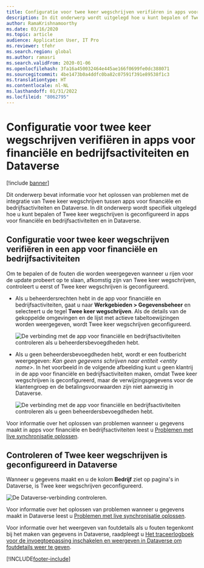 ```yaml
---
title: Configuratie voor twee keer wegschrijven verifiëren in apps voor financiële en bedrijfsactiviteiten en Dataverse
description: In dit onderwerp wordt uitgelegd hoe u kunt bepalen of Twee keer wegschrijven is geconfigureerd in apps voor financiële en bedrijfsactiviteiten en in Dataverse.
author: RamaKrishnamoorthy
ms.date: 03/16/2020
ms.topic: article
audience: Application User, IT Pro
ms.reviewer: tfehr
ms.search.region: global
ms.author: ramasri
ms.search.validFrom: 2020-01-06
ms.openlocfilehash: 3fa16a450032464e445ae166f0699fe0dc388071
ms.sourcegitcommit: 4be1473b0a4ddfc0ba82c07591f391e89538f1c3
ms.translationtype: HT
ms.contentlocale: nl-NL
ms.lasthandoff: 01/31/2022
ms.locfileid: "8062795"
---
```

# <a name="verify-dual-write-configuration-in-finance-and-operations-apps-and-dataverse"></a>Configuratie voor twee keer wegschrijven verifiëren in apps voor financiële en bedrijfsactiviteiten en Dataverse

[!include [banner](../../includes/banner.md)]





Dit onderwerp bevat informatie voor het oplossen van problemen met de integratie van Twee keer wegschrijven tussen apps voor financiële en bedrijfsactiviteiten en Dataverse. In dit onderwerp wordt specifiek uitgelegd hoe u kunt bepalen of Twee keer wegschrijven is geconfigureerd in apps voor financiële en bedrijfsactiviteiten en in Dataverse.

## <a name="verify-that-dual-write-is-configured-in-a-finance-and-operations-app"></a>Configuratie voor twee keer wegschrijven verifiëren in een app voor financiële en bedrijfsactiviteiten

Om te bepalen of de fouten die worden weergegeven wanneer u rijen voor de update probeert op te slaan, afkomstig zijn van Twee keer wegschrijven, controleert u eerst of Twee keer wegschrijven is geconfigureerd.

+ Als u beheerdersrechten hebt in de app voor financiële en bedrijfsactiviteiten, gaat u naar **Werkgebieden \> Gegevensbeheer** en selecteert u de tegel **Twee keer wegschrijven**. Als de details van de gekoppelde omgevingen en de lijst met actieve tabeltoewijzingen worden weergegeven, wordt Twee keer wegschrijven geconfigureerd.

    ![De verbinding met de app voor financiële en bedrijfsactiviteiten controleren als u beheerdersbevoegdheden hebt.](media/verify_fin_ops_1.png)

+ Als u geen beheerdersbevoegdheden hebt, wordt er een foutbericht weergegeven: *Kan geen gegevens schrijven naar entiteit \<entity name\>*. In het voorbeeld in de volgende afbeelding kunt u geen klantrij in de app voor financiële en bedrijfsactiviteiten maken, omdat Twee keer wegschrijven is geconfigureerd, maar de verwijzingsgegevens voor de klantengroep en de betalingsvoorwaarden zijn niet aanwezig in Dataverse.

    ![De verbinding met de app voor financiële en bedrijfsactiviteiten controleren als u geen beheerdersbevoegdheden hebt.](media/verify_fin_ops_2.png)

Voor informatie over het oplossen van problemen wanneer u gegevens maakt in apps voor financiële en bedrijfsactiviteiten leest u [Problemen met live synchronisatie oplossen](dual-write-troubleshooting-live-sync.md).

## <a name="verify-that-dual-write-is-configured-in-dataverse"></a>Controleren of Twee keer wegschrijven is geconfigureerd in Dataverse

Wanneer u gegevens maakt en u de kolom **Bedrijf** ziet op pagina's in Dataverse, is Twee keer wegschrijven geconfigureerd.

![De Dataverse-verbinding controleren.](media/verify_cds.png)

Voor informatie over het oplossen van problemen wanneer u gegevens maakt in Dataverse leest u [Problemen met live synchronisatie oplossen](dual-write-troubleshooting-live-sync.md).

Voor informatie over het weergeven van foutdetails als u fouten tegenkomt bij het maken van gegevens in Dataverse, raadpleegt u [Het traceerlogboek voor de invoegtoepassing inschakelen en weergeven in Dataverse om foutdetails weer te geven](dual-write-troubleshooting.md#enable-view-trace).


[!INCLUDE[footer-include](../../../../includes/footer-banner.md)]